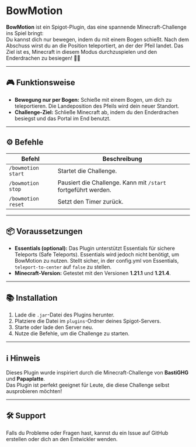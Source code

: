 # BowMotion

**BowMotion** ist ein Spigot-Plugin, das eine spannende Minecraft-Challenge ins Spiel bringt:  
Du kannst dich nur bewegen, indem du mit einem Bogen schießt. Nach dem Abschuss wirst du an die Position teleportiert, an der der Pfeil landet. Das Ziel ist es, Minecraft in diesem Modus durchzuspielen und den Enderdrachen zu besiegen! 🏹🐉

---

## 🎮 Funktionsweise

- **Bewegung nur per Bogen:** Schieße mit einem Bogen, um dich zu teleportieren. Die Landeposition des Pfeils wird dein neuer Standort.
- **Challenge-Ziel:** Schließe Minecraft ab, indem du den Enderdrachen besiegst und das Portal im End benutzt.

---

## ⚙️ Befehle

| Befehl                   | Beschreibung                                   |
|--------------------------|-----------------------------------------------|
| `/bowmotion start`       | Startet die Challenge.                        |
| `/bowmotion stop`        | Pausiert die Challenge. Kann mit `/start` fortgeführt werden. |
| `/bowmotion reset`       | Setzt den Timer zurück.                       |

---

## 📦 Voraussetzungen

- **Essentials (optional):** Das Plugin unterstützt Essentials für sichere Teleports (Safe Teleports). Essentials wird jedoch nicht benötigt, um BowMotion zu nutzen. Stellt sicher, in der config.yml von Essentials, `teleport-to-center` auf `false` zu stellen.
- **Minecraft-Version:** Getestet mit den Versionen **1.21.1** und **1.21.4**.

---

## 📚 Installation

1. Lade die `.jar`-Datei des Plugins herunter.
2. Platziere die Datei im `plugins`-Ordner deines Spigot-Servers.
3. Starte oder lade den Server neu.
4. Nutze die Befehle, um die Challenge zu starten.

---

## ℹ️ Hinweis

Dieses Plugin wurde inspiriert durch die Minecraft-Challenge von **BastiGHG** und **Papaplatte**.  
Das Plugin ist perfekt geeignet für Leute, die diese Challenge selbst ausprobieren möchten!

---

## 🛠️ Support

Falls du Probleme oder Fragen hast, kannst du ein Issue auf GitHub erstellen oder dich an den Entwickler wenden.
